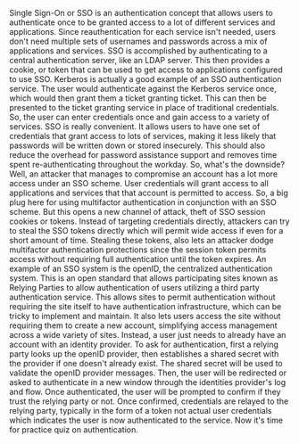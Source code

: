 Single Sign-On or SSO is an authentication concept that allows users to
authenticate once to be granted access to a lot of different services and
applications. Since reauthentication for each service isn't needed, users don't
need multiple sets of usernames and passwords across a mix of applications and
services. SSO is accomplished by authenticating to a central authentication
server, like an LDAP server. This then provides a cookie, or token that can be
used to get access to applications configured to use SSO. Kerberos is actually a
good example of an SSO authentication service. The user would authenticate
against the Kerberos service once, which would then grant them a ticket granting
ticket. This can then be presented to the ticket granting service in place of
traditional credentials. So, the user can enter credentials once and gain access
to a variety of services. SSO is really convenient. It allows users to have one
set of credentials that grant access to lots of services, making it less likely
that passwords will be written down or stored insecurely. This should also
reduce the overhead for password assistance support and removes time spent
re-authenticating throughout the workday. So, what's the downside? Well, an
attacker that manages to compromise an account has a lot more access under an
SSO scheme. User credentials will grant access to all applications and services
that that account is permitted to access. So, a big plug here for using
multifactor authentication in conjunction with an SSO scheme. But this opens a
new channel of attack, theft of SSO session cookies or tokens. Instead of
targeting credentials directly, attackers can try to steal the SSO tokens
directly which will permit wide access if even for a short amount of time.
Stealing these tokens, also lets an attacker dodge multifactor authentication
protections since the session token permits access without requiring full
authentication until the token expires. An example of an SSO system is the
openID, the centralized authentication system. This is an open standard that
allows participating sites known as Relying Parties to allow authentication of
users utilizing a third party authentication service. This allows sites to
permit authentication without requiring the site itself to have authentication
infrastructure, which can be tricky to implement and maintain. It also lets
users access the site without requiring them to create a new account,
simplifying access management across a wide variety of sites. Instead, a user
just needs to already have an account with an identity provider. To ask for
authentication, first a relying party looks up the openID provider, then
establishes a shared secret with the provider if one doesn't already exist. The
shared secret will be used to validate the openID provider messages. Then, the
user will be redirected or asked to authenticate in a new window through the
identities provider's log and flow. Once authenticated, the user will be
prompted to confirm if they trust the relying party or not. Once confirmed,
credentials are relayed to the relying party, typically in the form of a token
not actual user credentials which indicates the user is now authenticated to the
service. Now it's time for practice quiz on authentication.
